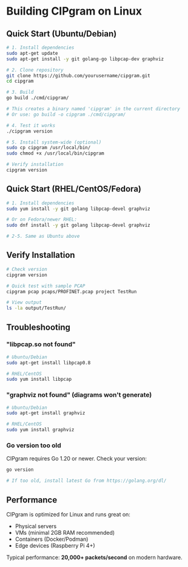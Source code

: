 # Building CIPgram on Linux

## Quick Start (Ubuntu/Debian)

```bash
# 1. Install dependencies
sudo apt-get update
sudo apt-get install -y git golang-go libpcap-dev graphviz

# 2. Clone repository
git clone https://github.com/yourusername/cipgram.git
cd cipgram

# 3. Build
go build ./cmd/cipgram/

# This creates a binary named 'cipgram' in the current directory
# Or use: go build -o cipgram ./cmd/cipgram/

# 4. Test it works
./cipgram version

# 5. Install system-wide (optional)
sudo cp cipgram /usr/local/bin/
sudo chmod +x /usr/local/bin/cipgram

# Verify installation
cipgram version
```

## Quick Start (RHEL/CentOS/Fedora)

```bash
# 1. Install dependencies
sudo yum install -y git golang libpcap-devel graphviz

# Or on Fedora/newer RHEL:
sudo dnf install -y git golang libpcap-devel graphviz

# 2-5. Same as Ubuntu above
```

## Verify Installation

```bash
# Check version
cipgram version

# Quick test with sample PCAP
cipgram pcap pcaps/PROFINET.pcap project TestRun

# View output
ls -la output/TestRun/
```

## Troubleshooting

### "libpcap.so not found"
```bash
# Ubuntu/Debian
sudo apt-get install libpcap0.8

# RHEL/CentOS
sudo yum install libpcap
```

### "graphviz not found" (diagrams won't generate)
```bash
# Ubuntu/Debian
sudo apt-get install graphviz

# RHEL/CentOS
sudo yum install graphviz
```

### Go version too old
CIPgram requires Go 1.20 or newer. Check your version:
```bash
go version

# If too old, install latest Go from https://golang.org/dl/
```

## Performance

CIPgram is optimized for Linux and runs great on:
- Physical servers
- VMs (minimal 2GB RAM recommended)
- Containers (Docker/Podman)
- Edge devices (Raspberry Pi 4+)

Typical performance: **20,000+ packets/second** on modern hardware.

